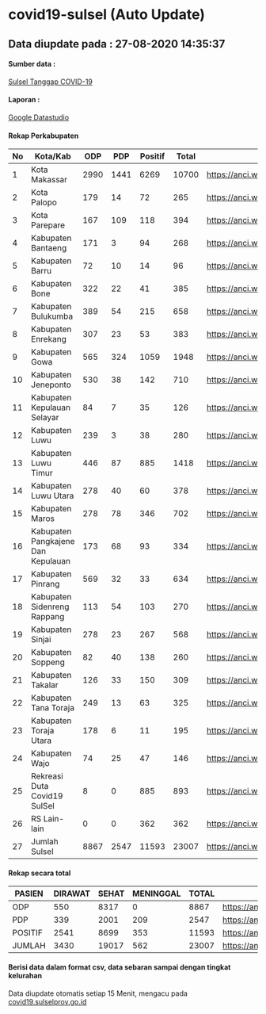 
# covid19-sulsel (Auto Update)

## Data diupdate pada : 27-08-2020 14:35:37

#### Sumber data :
[Sulsel Tanggap COVID-19](https://covid19.sulselprov.go.id)

#### Laporan :
[Google Datastudio](https://datastudio.google.com/s/jythWGc1j4w)

#### Rekap Perkabupaten 
|No|Kota/Kab|ODP|PDP|Positif|Total|Link|
| --- | --- | --- | --- | --- | --- | --- |
|1|Kota Makassar|2990|1441|6269|10700|https://anci.web.id/cor/kota_makassar|
|2|Kota Palopo|179|14|72|265|https://anci.web.id/cor/kota_palopo|
|3|Kota Parepare|167|109|118|394|https://anci.web.id/cor/kota_parepare|
|4|Kabupaten Bantaeng|171|3|94|268|https://anci.web.id/cor/kabupaten_bantaeng|
|5|Kabupaten Barru|72|10|14|96|https://anci.web.id/cor/kabupaten_barru|
|6|Kabupaten Bone|322|22|41|385|https://anci.web.id/cor/kabupaten_bone|
|7|Kabupaten Bulukumba|389|54|215|658|https://anci.web.id/cor/kabupaten_bulukumba|
|8|Kabupaten Enrekang|307|23|53|383|https://anci.web.id/cor/kabupaten_enrekang|
|9|Kabupaten Gowa|565|324|1059|1948|https://anci.web.id/cor/kabupaten_gowa|
|10|Kabupaten Jeneponto|530|38|142|710|https://anci.web.id/cor/kabupaten_jeneponto|
|11|Kabupaten Kepulauan Selayar|84|7|35|126|https://anci.web.id/cor/kabupaten_kepulauan_selayar|
|12|Kabupaten Luwu|239|3|38|280|https://anci.web.id/cor/kabupaten_luwu|
|13|Kabupaten Luwu Timur|446|87|885|1418|https://anci.web.id/cor/kabupaten_luwu_timur|
|14|Kabupaten Luwu Utara|278|40|60|378|https://anci.web.id/cor/kabupaten_luwu_utara|
|15|Kabupaten Maros|278|78|346|702|https://anci.web.id/cor/kabupaten_maros|
|16|Kabupaten Pangkajene Dan Kepulauan|173|68|93|334|https://anci.web.id/cor/kabupaten_pangkajene_dan_kepulauan|
|17|Kabupaten Pinrang|569|32|33|634|https://anci.web.id/cor/kabupaten_pinrang|
|18|Kabupaten Sidenreng Rappang|113|54|103|270|https://anci.web.id/cor/kabupaten_sidenreng_rappang|
|19|Kabupaten Sinjai|278|23|267|568|https://anci.web.id/cor/kabupaten_sinjai|
|20|Kabupaten Soppeng|82|40|138|260|https://anci.web.id/cor/kabupaten_soppeng|
|21|Kabupaten Takalar|126|33|150|309|https://anci.web.id/cor/kabupaten_takalar|
|22|Kabupaten Tana Toraja|249|13|63|325|https://anci.web.id/cor/kabupaten_tana_toraja|
|23|Kabupaten Toraja Utara|178|6|11|195|https://anci.web.id/cor/kabupaten_toraja_utara|
|24|Kabupaten Wajo|74|25|47|146|https://anci.web.id/cor/kabupaten_wajo|
|25|Rekreasi Duta Covid19 SulSel|8|0|885|893|https://anci.web.id/cor/rekreasi_duta_covid19_sulsel|
|26|RS Lain-lain|0|0|362|362|https://anci.web.id/cor/rs_lain-lain|
|27|Jumlah Sulsel|8867|2547|11593|23007|https://anci.web.id/cor/jumlah_sulsel|

#### Rekap secara total

| PASIEN | DIRAWAT | SEHAT | MENINGGAL | TOTAL | LINK |
| ---- | -------- | ---- | ---- |  ---- | ---- |
| ODP | 550 | 8317 | 0 | 8867 | https://anci.web.id/cor/odp_detail.html |
| PDP | 339 | 2001 | 209 | 2547 | https://anci.web.id/cor/pdp_detail.html |
| POSITIF | 2541 | 8699 | 353 | 11593 | https://anci.web.id/cor/positif_detail.html |
| JUMLAH | 3430 | 19017 | 562 | 23007 | https://anci.web.id/cor/jumlah_sulsel/ |

 
#### Berisi data dalam format csv, data sebaran sampai dengan tingkat kelurahan

Data diupdate otomatis setiap 15 Menit, mengacu pada [covid19.sulselprov.go.id](https://covid19.sulselprov.go.id)

